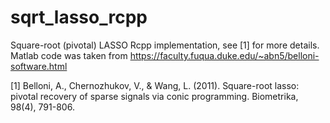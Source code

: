 # sqrt_lasso_rcpp
Square-root (pivotal) LASSO Rcpp implementation, see [1] for more details. Matlab code was taken from https://faculty.fuqua.duke.edu/~abn5/belloni-software.html


[1] Belloni, A., Chernozhukov, V., & Wang, L. (2011). Square-root lasso: pivotal recovery of sparse signals via conic programming. Biometrika, 98(4), 791-806.
